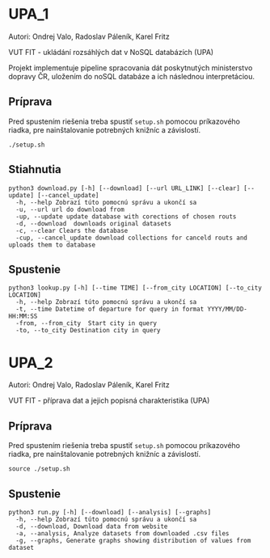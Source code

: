 # UPA_1
Autori: Ondrej Valo, Radoslav Páleník, Karel Fritz

VUT FIT - ukládání rozsáhlých dat v NoSQL databázích (UPA)

Projekt implementuje pipeline spracovania dát poskytnutých ministerstvo dopravy ČR, uložením do noSQL databáze a ich následnou interpretáciou.

## Príprava
Pred spustením riešenia treba spustiť `setup.sh` pomocou príkazového riadka, pre nainštalovanie potrebných knižníc a závislostí. 
```
./setup.sh
```

## Stiahnutia
``` 
python3 download.py [-h] [--download] [--url URL_LINK] [--clear] [--update] [--cancel_update]
  -h, --help Zobrazí túto pomocnú správu a ukončí sa
  -u, --url url do download from
  -up, --update update database with corections of chosen routs
  -d, --download  downloads original datasets
  -c, --clear Clears the database
  -cup, --cancel_update download collections for canceld routs and uploads them to database
```

## Spustenie
``` 
python3 lookup.py [-h] [--time TIME] [--from_city LOCATION] [--to_city LOCATION]
  -h, --help Zobrazí túto pomocnú správu a ukončí sa
  -t, --time Datetime of departure for query in format YYYY/MM/DD-HH:MM:SS
  -from, --from_city  Start city in query
  -to, --to_city Destination city in query
```

# UPA_2
Autori: Ondrej Valo, Radoslav Páleník, Karel Fritz

VUT FIT - příprava dat a jejich popisná charakteristika (UPA)

## Príprava
Pred spustením riešenia treba spustiť `setup.sh` pomocou príkazového riadka, pre nainštalovanie potrebných knižníc a závislostí. 
```
source ./setup.sh
```

## Spustenie
``` 
python3 run.py [-h] [--download] [--analysis] [--graphs]
  -h, --help Zobrazí túto pomocnú správu a ukončí sa
  -d, --download, Download data from website
  -a, --analysis, Analyze datasets from downloaded .csv files
  -g, --graphs, Generate graphs showing distribution of values from dataset
```